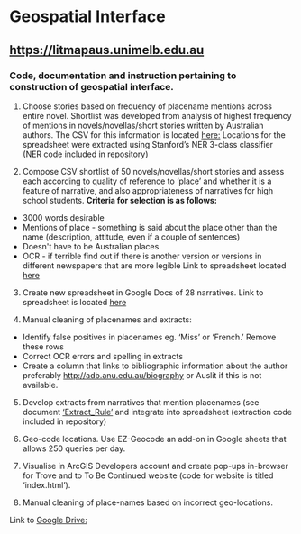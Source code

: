 # Geospatial Interface
## https://litmapaus.unimelb.edu.au
### Code, documentation and instruction pertaining to construction of geospatial interface. 

1.	Choose stories based on frequency of placename mentions across entire novel. Shortlist was developed from analysis of highest frequency of mentions in novels/novellas/short stories written by Australian authors. 
The CSV for this information is located [here:](https://drive.google.com/file/d/1v6TAWA7GNr0Dvm6ijvH5-MsBhq9g6eZh/view?usp=sharing)
Locations for the spreadsheet were extracted using Stanford’s NER 3-class classifier (NER code included in repository)

2.	Compose CSV shortlist of 50 novels/novellas/short stories and assess each according to  quality of reference to ‘place’ and whether it is a feature of narrative, and also appropriateness of narratives for high school students. 
**Criteria for selection is as follows:**
-	3000 words desirable 
-	Mentions of place - something is said about the place other than the name (description, attitude, even if a couple of sentences)
-	Doesn't have to be Australian places
-	OCR - if terrible find out if there is another version or versions in different newspapers that are more legible 
 Link to spreadsheet located [here](https://docs.google.com/spreadsheets/d/1QlcB-KCL9KMCscwADzRuUVFUPcx8nZQxmzw4ewB6DYc/edit?usp=sharing)
 
3. Create new spreadsheet in Google Docs of 28 narratives. Link to spreadsheet is located [here](https://docs.google.com/spreadsheets/d/1BzLDDcmqJpCiJQTilFPyhI-M_1yjStE4biZxAS18ifU/edit#gid=0)

4. Manual cleaning of placenames and extracts:
-	Identify false positives in placenames eg. ‘Miss’ or ‘French.’ Remove these rows
-	Correct OCR errors and spelling in extracts
-	Create a column that links to bibliographic information about the author preferably http://adb.anu.edu.au/biography or Auslit if this is not available. 

5.	Develop extracts from narratives that mention placenames (see document [‘Extract_Rule’](https://drive.google.com/file/d/1e67yVzCA8W5rVbTY9O-6YQtAPRazXPEj/view?usp=sharing) and integrate into spreadsheet (extraction code included in repository)

6.	Geo-code locations. Use EZ-Geocode an add-on in Google sheets that allows 250 queries per day.

7.	Visualise in ArcGIS Developers account and create pop-ups in-browser for Trove and to To Be Continued website (code for website is titled ‘index.html’).

8.	Manual cleaning of place-names based on incorrect geo-locations.

Link to [Google Drive:](https://drive.google.com/drive/folders/1I5AJyH0H8X3U_g22YIG7DNs9GFztgxQM?usp=sharing)
